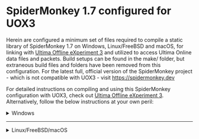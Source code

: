 # SpiderMonkey 1.7 configured for UOX3

Herein are configured a minimum set of files required to compile a static library of SpiderMonkey 1.7 on Windows, Linux/FreeBSD and macOS, for linking with [Ultima Offline eXperiment 3](https://github.com/UOX3DevTeam/UOX3/) and utilized to access Ultima Online data files and packets. Build setups can be found in the make/ folder, but extraneous build files and folders have been removed from this configuration. For the latest full, official version of the SpiderMonkey project - which is not compatible with UOX3 - visit https://spidermonkey.dev

For detailed instructions on compiling and using this SpiderMonkey configuration with UOX3, check out [Ultima Offline eXperiment 3](https://github.com/UOX3DevTeam/UOX3/). Alternatively, follow the below instructions at your own peril:

<details>
  <summary>Windows</summary>

  ### Visual Studio 2017/2022
  1. Open jscript.sln in the *make/[VS2017/VS2022]/jscript* folder
  2. Choose *Release/Debug* build type from dropdown menu
  3. Go *Build -> Build jscript*

  ### CMake
  1. Open Developer Command Prompt for VS2017 or Developer Powershell for VS2022
  2. Traverse to the make/cmake folder, and enter the following commands:
  3. `mkdir build`
  4. `cd build`
  5. `cmake .. -DCMAKE_BUILD_TYPE=Release`
  6. `cmake --build . --config Release`
</details>

---

<details>
  <summary>Linux/FreeBSD/macOS</summary>

  ### CMake
  1. Open a new Terminal
  2. Traverse to the make/cmake folder, and enter the following commands:
  3. `mkdir build`
  4. `cd build`
  5. `cmake .. -DCMAKE_BUILD_TYPE=Release` (Linux/FreeBSD)
  5. `cmake .. -DCMAKE_BUILD_TYPE=Release -G"Unix Makefiles"` (macOS)
  6. `cmake --build . --config Release`

</details>